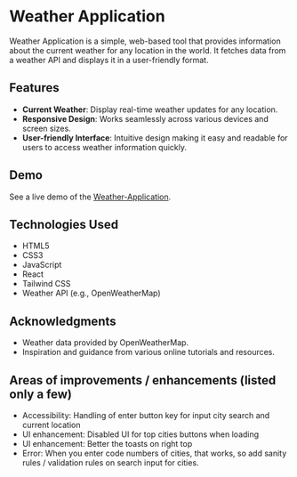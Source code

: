 # Weather Application

Weather Application is a simple, web-based tool that provides information about the current weather for any location in the world. It fetches data from a weather API and displays it in a user-friendly format.

## Features

- **Current Weather**: Display real-time weather updates for any location.
- **Responsive Design**: Works seamlessly across various devices and screen sizes.
- **User-friendly Interface**: Intuitive design making it easy and readable for users to access weather information quickly.

## Demo

See a live demo of the [Weather-Application](https://saloni-oswal.github.io/weather-application/).

## Technologies Used

- HTML5
- CSS3
- JavaScript
- React
- Tailwind CSS
- Weather API (e.g., OpenWeatherMap)

## Acknowledgments

- Weather data provided by OpenWeatherMap.
- Inspiration and guidance from various online tutorials and resources.

## Areas of improvements / enhancements (listed only a few)

- Accessibility: Handling of enter button key for input city search and current location
- UI enhancement: Disabled UI for top cities buttons when loading
- UI enhancement: Better the toasts on right top
- Error: When you enter code numbers of cities, that works, so add sanity rules / validation rules on search input for cities.
